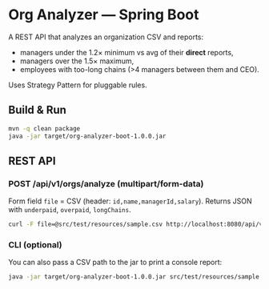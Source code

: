 # Org Analyzer — Spring Boot

A REST API that analyzes an organization CSV and reports:
- managers under the 1.2× minimum vs avg of their **direct** reports,
- managers over the 1.5× maximum,
- employees with too-long chains (>4 managers between them and CEO).

Uses Strategy Pattern for pluggable rules.

## Build & Run
```bash
mvn -q clean package
java -jar target/org-analyzer-boot-1.0.0.jar
```

## REST API
### POST /api/v1/orgs/analyze  (multipart/form-data)
Form field `file` = CSV (header: `id,name,managerId,salary`).
Returns JSON with `underpaid`, `overpaid`, `longChains`.

```bash
curl -F file=@src/test/resources/sample.csv http://localhost:8080/api/v1/orgs/analyze
```

### CLI (optional)
You can also pass a CSV path to the jar to print a console report:
```bash
java -jar target/org-analyzer-boot-1.0.0.jar src/test/resources/sample.csv
```
